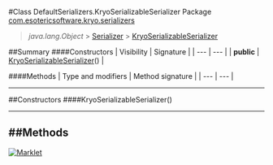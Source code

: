 #Class DefaultSerializers.KryoSerializableSerializer
Package [com.esotericsoftware.kryo.serializers](README.md)<br>

> *java.lang.Object* > [Serializer](../Serializer.md) > [KryoSerializableSerializer](KryoSerializableSerializer.md)






##Summary
####Constructors
| Visibility | Signature |
| --- | --- |
| **public** | [KryoSerializableSerializer](#kryoserializableserializer)() |

####Methods
| Type and modifiers | Method signature |
| --- | --- |

---


##Constructors
####KryoSerializableSerializer()
> 


---


##Methods
---

[![Marklet](https://img.shields.io/badge/Generated%20by-Marklet-green.svg)](https://github.com/Faylixe/marklet)